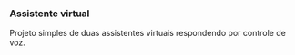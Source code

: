 ### Assistente virtual

 Projeto simples de duas assistentes virtuais respondendo por controle de voz.
